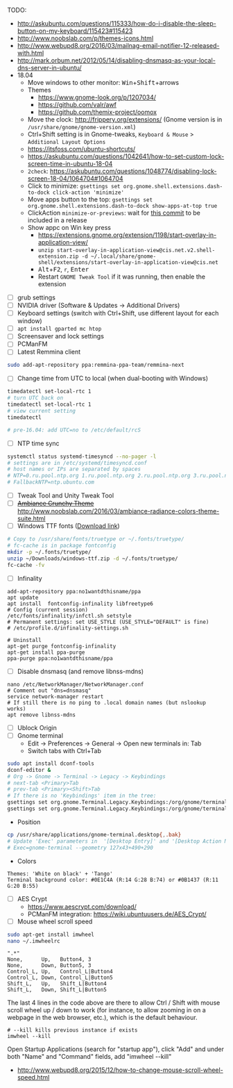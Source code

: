 TODO:
* http://askubuntu.com/questions/115333/how-do-i-disable-the-sleep-button-on-my-keyboard/115423#115423
* http://www.noobslab.com/p/themes-icons.html
* http://www.webupd8.org/2016/03/mailnag-email-notifier-12-released-with.html
* http://mark.orbum.net/2012/05/14/disabling-dnsmasq-as-your-local-dns-server-in-ubuntu/
* 18.04
    * Move windows to other monitor: <kbd>Win</kbd>+<kbd>Shift</kbd>+arrows
    * Themes
        * https://www.gnome-look.org/p/1207034/
        * https://github.com/valr/awf
        * https://github.com/themix-project/oomox
    * Move the clock: http://frippery.org/extensions/ (Gnome version is in `/usr/share/gnome/gnome-version.xml`)
    * Ctrl+Shift setting is in Gnome-tweaks, `Keyboard & Mouse` > `Additional Layout Options`
    * https://itsfoss.com/ubuntu-shortcuts/
    * https://askubuntu.com/questions/1042641/how-to-set-custom-lock-screen-time-in-ubuntu-18-04
    * `2check`: https://askubuntu.com/questions/1048774/disabling-lock-screen-18-04/1064704#1064704
    * Click to minimize: `gsettings set org.gnome.shell.extensions.dash-to-dock click-action 'minimize'`
    * Move apps button to the top: `gsettings set org.gnome.shell.extensions.dash-to-dock show-apps-at-top true`
    * ClickAction `minimize-or-previews`: wait for [this commit](https://github.com/micheleg/dash-to-dock/commit/b2e9bb7ca2d92f7e36cda236248913a237525d6a) to be included in a release
    * Show appc on Win key press
        * https://extensions.gnome.org/extension/1198/start-overlay-in-application-view/
        * `unzip start-overlay-in-application-view@cis.net.v2.shell-extension.zip -d ~/.local/share/gnome-shell/extensions/start-overlay-in-application-view@cis.net`
        * <kbd>Alt</kbd>+<kbd>F2</kbd>, `r`, <kbd>Enter</kbd>
        * Restart `GNOME Tweak Tool` if it was running, then enable the extension

- [ ] grub settings
- [ ] NVIDIA driver (Software & Updates -> Additional Drivers)
- [ ] Keyboard settings (switch with Ctrl+Shift, use different layout for each window)
- [ ] `apt install gparted mc htop`
- [ ] Screensaver and lock settings
- [ ] PCManFM
- [ ] Latest Remmina client
```bash
sudo add-apt-repository ppa:remmina-ppa-team/remmina-next
```
- [ ] Change time from UTC to local (when dual-booting with Windows)
```bash
timedatectl set-local-rtc 1
# turn UTC back on
timedatectl set-local-rtc 1
# view current setting
timedatectl

# pre-16.04: add UTC=no to /etc/default/rcS 
```
- [ ] NTP time sync
```bash
systemctl status systemd-timesyncd --no-pager -l
# settings are in /etc/systemd/timesyncd.conf
# host names or IPs are separated by spaces
# NTP=0.ru.pool.ntp.org 1.ru.pool.ntp.org 2.ru.pool.ntp.org 3.ru.pool.ntp.org
# FallbackNTP=ntp.ubuntu.com
```
- [ ] Tweak Tool and Unity Tweak Tool
- [ ] ~~[Ambiance Crunchy Theme](http://www.noobslab.com/2016/06/ambiance-crunchy-themes-suite-is-now.html)~~ http://www.noobslab.com/2016/03/ambiance-radiance-colors-theme-suite.html
- [ ] Windows TTF fonts ([Download link](files/windows-ttf.zip))
```bash
# Copy to /usr/share/fonts/truetype or ~/.fonts/truetype/
# fc-cache is in package fontconfig
mkdir -p ~/.fonts/truetype/
unzip ~/Downloads/windows-ttf.zip -d ~/.fonts/truetype/
fc-cache -fv
```
- [ ] Infinality
```
add-apt-repository ppa:no1wantdthisname/ppa
apt update
apt install  fontconfig-infinality libfreetype6
# Config (current session)
/etc/fonts/infinality/infctl.sh setstyle
# Permanent settings: set USE_STYLE (USE_STYLE="DEFAULT" is fine)
# /etc/profile.d/infinality-settings.sh

# Uninstall
apt-get purge fontconfig-infinality
apt-get install ppa-purge
ppa-purge ppa:no1wantdthisname/ppa
```
- [ ] Disable dnsmasq (and remove libnss-mdns)
```shell
nano /etc/NetworkManager/NetworkManager.conf
# Comment out "dns=dnsmasq"
service network-manager restart
# If still there is no ping to .local domain names (but nslookup works)
apt remove libnss-mdns
```
- [ ] Ublock Origin
- [ ] Gnome terminal
  * Edit -> Preferences -> General -> Open new terminals in: Tab
  * Switch tabs with Ctrl+Tab
 ```bash
 sudo apt install dconf-tools
 dconf-editor &
 # Org -> Gnome -> Terminal -> Legacy -> Keybindings
 # next-tab <Primary>Tab
 # prev-tab <Primary><Shift>Tab
 # If there is no 'Keybindings' item in the tree:
 gsettings set org.gnome.Terminal.Legacy.Keybindings:/org/gnome/terminal/legacy/keybindings/ next-tab '<Primary>Tab'
 gsettings set org.gnome.Terminal.Legacy.Keybindings:/org/gnome/terminal/legacy/keybindings/ prev-tab '<Primary><Shift>Tab'
 ```
   * Position
  ``` bash
  cp /usr/share/applications/gnome-terminal.desktop{,.bak}
  # Update 'Exec' parameters in  '[Desktop Entry]' and '[Desktop Action New]' sections:
  # Exec=gnome-terminal --geometry 127x43+490+290
  ```
  * Colors
  ```
  Themes: 'White on black' + 'Tango'
  Terminal background color: #0E1C4A (R:14 G:28 B:74) or #0B1437 (R:11 G:20 B:55)
  ```
- [ ] AES Crypt
  * https://www.aescrypt.com/download/
  * PCManFM integration: https://wiki.ubuntuusers.de/AES_Crypt/
- [ ] Mouse wheel scroll speed
```bash
sudo apt-get install imwheel
nano ~/.imwheelrc
```
```
".*"
None,      Up,   Button4, 3
None,      Down, Button5, 3
Control_L, Up,   Control_L|Button4
Control_L, Down, Control_L|Button5
Shift_L,   Up,   Shift_L|Button4
Shift_L,   Down, Shift_L|Button5
```
The last 4 lines in the code above are there to allow Ctrl / Shift with mouse scroll wheel up / down to work (for instance, to allow zooming in on a webpage in the web browser, etc.), which is the default behaviour.
```shell
# --kill kills previous instance if exists
imwheel --kill
```
Open Startup Applications (search for "startup app"), click "Add" and under both "Name" and "Command" fields, add "imwheel --kill"
* http://www.webupd8.org/2015/12/how-to-change-mouse-scroll-wheel-speed.html
